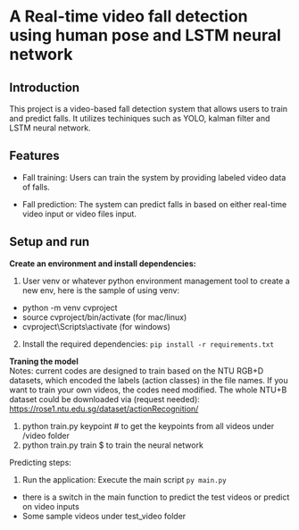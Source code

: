 # A Real-time video fall detection using human pose and LSTM neural network

## Introduction
This project is a video-based fall detection system that allows users to train and predict falls. It utilizes techiniques such as YOLO, kalman filter and LSTM neural network.

## Features
- Fall training: Users can train the system by providing labeled video data of falls.

- Fall prediction: The system can predict falls in based on either real-time video input or video files input.

## Setup and run
**Create an environment and install dependencies:**
1. User venv or whatever python environment management tool to create a new env, here is the sample of using venv:
- python -m venv cvproject
- source cvproject/bin/activate (for mac/linux)
- cvproject\Scripts\activate (for windows)
2. Install the required dependencies: `pip install -r requirements.txt`

**Traning the model**  
Notes: current codes are designed to train based on the NTU RGB+D datasets, which encoded the labels (action classes) in the file names. If you want to train your own videos, the codes need modified.
The whole NTU+B dataset could be downloaded via (request needed):
https://rose1.ntu.edu.sg/dataset/actionRecognition/

1. python train.py keypoint # to get the keypoints from all videos under /video folder
2. python train.py train $ to train the neural network


Predicting steps:  
1. Run the application: Execute the main script `py main.py` 
- there is a switch in the main function to predict the test videos or predict on video inputs
- Some sample videos under test_video folder
